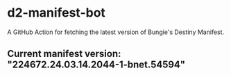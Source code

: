 # d2-manifest-bot
A GitHub Action for fetching the latest version of Bungie's Destiny Manifest.
## Current manifest version: "224672.24.03.14.2044-1-bnet.54594"